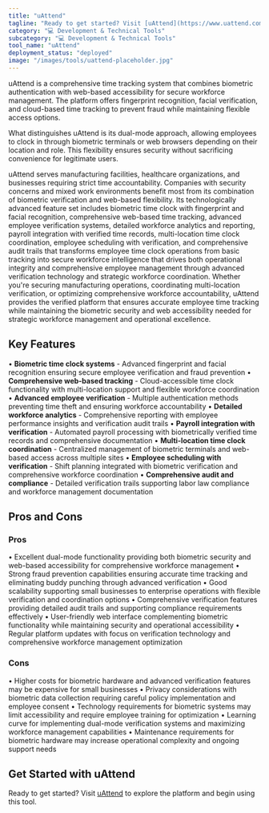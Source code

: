 ```yaml
---
title: "uAttend"
tagline: "Ready to get started? Visit [uAttend](https://www.uattend.com) to explore the platform and begin using this tool...."
category: "💻 Development & Technical Tools"
subcategory: "💻 Development & Technical Tools"
tool_name: "uAttend"
deployment_status: "deployed"
image: "/images/tools/uattend-placeholder.jpg"
---
```

uAttend is a comprehensive time tracking system that combines biometric authentication with web-based accessibility for secure workforce management. The platform offers fingerprint recognition, facial verification, and cloud-based time tracking to prevent fraud while maintaining flexible access options.

What distinguishes uAttend is its dual-mode approach, allowing employees to clock in through biometric terminals or web browsers depending on their location and role. This flexibility ensures security without sacrificing convenience for legitimate users.

uAttend serves manufacturing facilities, healthcare organizations, and businesses requiring strict time accountability. Companies with security concerns and mixed work environments benefit most from its combination of biometric verification and web-based flexibility. Its technologically advanced feature set includes biometric time clock with fingerprint and facial recognition, comprehensive web-based time tracking, advanced employee verification systems, detailed workforce analytics and reporting, payroll integration with verified time records, multi-location time clock coordination, employee scheduling with verification, and comprehensive audit trails that transforms employee time clock operations from basic tracking into secure workforce intelligence that drives both operational integrity and comprehensive employee management through advanced verification technology and strategic workforce coordination. Whether you're securing manufacturing operations, coordinating multi-location verification, or optimizing comprehensive workforce accountability, uAttend provides the verified platform that ensures accurate employee time tracking while maintaining the biometric security and web accessibility needed for strategic workforce management and operational excellence.

## Key Features

• **Biometric time clock systems** - Advanced fingerprint and facial recognition ensuring secure employee verification and fraud prevention
• **Comprehensive web-based tracking** - Cloud-accessible time clock functionality with multi-location support and flexible workforce coordination
• **Advanced employee verification** - Multiple authentication methods preventing time theft and ensuring workforce accountability
• **Detailed workforce analytics** - Comprehensive reporting with employee performance insights and verification audit trails
• **Payroll integration with verification** - Automated payroll processing with biometrically verified time records and comprehensive documentation
• **Multi-location time clock coordination** - Centralized management of biometric terminals and web-based access across multiple sites
• **Employee scheduling with verification** - Shift planning integrated with biometric verification and comprehensive workforce coordination
• **Comprehensive audit and compliance** - Detailed verification trails supporting labor law compliance and workforce management documentation

## Pros and Cons

### Pros
• Excellent dual-mode functionality providing both biometric security and web-based accessibility for comprehensive workforce management
• Strong fraud prevention capabilities ensuring accurate time tracking and eliminating buddy punching through advanced verification
• Good scalability supporting small businesses to enterprise operations with flexible verification and coordination options
• Comprehensive verification features providing detailed audit trails and supporting compliance requirements effectively
• User-friendly web interface complementing biometric functionality while maintaining security and operational accessibility
• Regular platform updates with focus on verification technology and comprehensive workforce management optimization

### Cons
• Higher costs for biometric hardware and advanced verification features may be expensive for small businesses
• Privacy considerations with biometric data collection requiring careful policy implementation and employee consent
• Technology requirements for biometric systems may limit accessibility and require employee training for optimization
• Learning curve for implementing dual-mode verification systems and maximizing workforce management capabilities
• Maintenance requirements for biometric hardware may increase operational complexity and ongoing support needs

## Get Started with uAttend

Ready to get started? Visit [uAttend](https://www.uattend.com) to explore the platform and begin using this tool.
